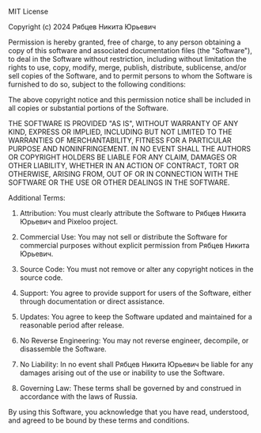 MIT License

Copyright (c) 2024 Рябцев Никита Юрьевич

Permission is hereby granted, free of charge, to any person obtaining a copy
of this software and associated documentation files (the "Software"), to deal
in the Software without restriction, including without limitation the rights
to use, copy, modify, merge, publish, distribute, sublicense, and/or sell
copies of the Software, and to permit persons to whom the Software is
furnished to do so, subject to the following conditions:

The above copyright notice and this permission notice shall be included in all
copies or substantial portions of the Software.

THE SOFTWARE IS PROVIDED "AS IS", WITHOUT WARRANTY OF ANY KIND, EXPRESS OR
IMPLIED, INCLUDING BUT NOT LIMITED TO THE WARRANTIES OF MERCHANTABILITY,
FITNESS FOR A PARTICULAR PURPOSE AND NONINFRINGEMENT. IN NO EVENT SHALL THE
AUTHORS OR COPYRIGHT HOLDERS BE LIABLE FOR ANY CLAIM, DAMAGES OR OTHER
LIABILITY, WHETHER IN AN ACTION OF CONTRACT, TORT OR OTHERWISE, ARISING FROM,
OUT OF OR IN CONNECTION WITH THE SOFTWARE OR THE USE OR OTHER DEALINGS IN THE
SOFTWARE.

Additional Terms:

1. Attribution: You must clearly attribute the Software to Рябцев Никита Юрьевич and Pixeloo project.

2. Commercial Use: You may not sell or distribute the Software for commercial purposes without explicit permission from Рябцев Никита Юрьевич.

3. Source Code: You must not remove or alter any copyright notices in the source code.

4. Support: You agree to provide support for users of the Software, either through documentation or direct assistance.

5. Updates: You agree to keep the Software updated and maintained for a reasonable period after release.

6. No Reverse Engineering: You may not reverse engineer, decompile, or disassemble the Software.

7. No Liability: In no event shall Рябцев Никита Юрьевич be liable for any damages arising out of the use or inability to use the Software.

8. Governing Law: These terms shall be governed by and construed in accordance with the laws of Russia.

By using this Software, you acknowledge that you have read, understood, and agreed to be bound by these terms and conditions.

